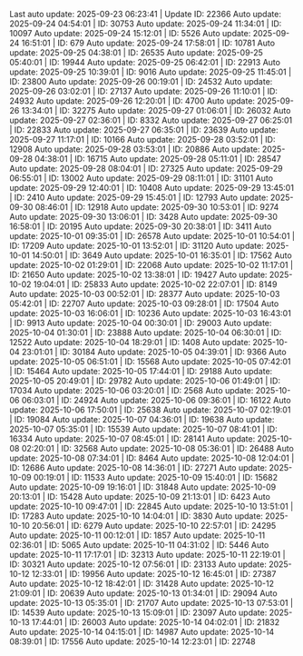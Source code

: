 Last auto update: 2025-09-23 06:23:41 | Update ID: 22366
Auto update: 2025-09-24 04:54:01 | ID: 30753
Auto update: 2025-09-24 11:34:01 | ID: 10097
Auto update: 2025-09-24 15:12:01 | ID: 5526
Auto update: 2025-09-24 16:51:01 | ID: 679
Auto update: 2025-09-24 17:58:01 | ID: 10781
Auto update: 2025-09-25 04:38:01 | ID: 26535
Auto update: 2025-09-25 05:40:01 | ID: 19944
Auto update: 2025-09-25 06:42:01 | ID: 22913
Auto update: 2025-09-25 10:39:01 | ID: 9016
Auto update: 2025-09-25 11:45:01 | ID: 23800
Auto update: 2025-09-26 00:19:01 | ID: 24532
Auto update: 2025-09-26 03:02:01 | ID: 27137
Auto update: 2025-09-26 11:10:01 | ID: 24932
Auto update: 2025-09-26 12:20:01 | ID: 4700
Auto update: 2025-09-26 13:34:01 | ID: 32275
Auto update: 2025-09-27 01:06:01 | ID: 26032
Auto update: 2025-09-27 02:36:01 | ID: 8332
Auto update: 2025-09-27 06:25:01 | ID: 22833
Auto update: 2025-09-27 06:35:01 | ID: 23639
Auto update: 2025-09-27 11:17:01 | ID: 10166
Auto update: 2025-09-28 03:52:01 | ID: 12908
Auto update: 2025-09-28 03:53:01 | ID: 20886
Auto update: 2025-09-28 04:38:01 | ID: 16715
Auto update: 2025-09-28 05:11:01 | ID: 28547
Auto update: 2025-09-28 08:04:01 | ID: 27325
Auto update: 2025-09-29 06:55:01 | ID: 13002
Auto update: 2025-09-29 08:11:01 | ID: 31101
Auto update: 2025-09-29 12:40:01 | ID: 10408
Auto update: 2025-09-29 13:45:01 | ID: 2410
Auto update: 2025-09-29 15:45:01 | ID: 12793
Auto update: 2025-09-30 08:46:01 | ID: 12918
Auto update: 2025-09-30 10:53:01 | ID: 9274
Auto update: 2025-09-30 13:06:01 | ID: 3428
Auto update: 2025-09-30 16:58:01 | ID: 20195
Auto update: 2025-09-30 20:38:01 | ID: 3411
Auto update: 2025-10-01 09:35:01 | ID: 26578
Auto update: 2025-10-01 10:54:01 | ID: 17209
Auto update: 2025-10-01 13:52:01 | ID: 31120
Auto update: 2025-10-01 14:50:01 | ID: 3649
Auto update: 2025-10-01 16:35:01 | ID: 17562
Auto update: 2025-10-02 01:29:01 | ID: 22068
Auto update: 2025-10-02 11:17:01 | ID: 21650
Auto update: 2025-10-02 13:38:01 | ID: 19427
Auto update: 2025-10-02 19:04:01 | ID: 25833
Auto update: 2025-10-02 22:07:01 | ID: 8149
Auto update: 2025-10-03 00:52:01 | ID: 28377
Auto update: 2025-10-03 05:42:01 | ID: 22707
Auto update: 2025-10-03 09:28:01 | ID: 17504
Auto update: 2025-10-03 16:06:01 | ID: 10236
Auto update: 2025-10-03 16:43:01 | ID: 9913
Auto update: 2025-10-04 00:30:01 | ID: 29003
Auto update: 2025-10-04 01:30:01 | ID: 23888
Auto update: 2025-10-04 06:30:01 | ID: 12522
Auto update: 2025-10-04 18:29:01 | ID: 1408
Auto update: 2025-10-04 23:01:01 | ID: 30184
Auto update: 2025-10-05 04:39:01 | ID: 9366
Auto update: 2025-10-05 06:51:01 | ID: 15568
Auto update: 2025-10-05 07:42:01 | ID: 15464
Auto update: 2025-10-05 17:44:01 | ID: 29188
Auto update: 2025-10-05 20:49:01 | ID: 29782
Auto update: 2025-10-06 01:49:01 | ID: 17034
Auto update: 2025-10-06 03:20:01 | ID: 2568
Auto update: 2025-10-06 06:03:01 | ID: 24924
Auto update: 2025-10-06 09:36:01 | ID: 16122
Auto update: 2025-10-06 17:50:01 | ID: 25638
Auto update: 2025-10-07 02:19:01 | ID: 19084
Auto update: 2025-10-07 04:36:01 | ID: 19638
Auto update: 2025-10-07 05:35:01 | ID: 15539
Auto update: 2025-10-07 08:41:01 | ID: 16334
Auto update: 2025-10-07 08:45:01 | ID: 28141
Auto update: 2025-10-08 02:20:01 | ID: 32568
Auto update: 2025-10-08 05:36:01 | ID: 26488
Auto update: 2025-10-08 07:34:01 | ID: 8464
Auto update: 2025-10-08 12:04:01 | ID: 12686
Auto update: 2025-10-08 14:36:01 | ID: 27271
Auto update: 2025-10-09 00:19:01 | ID: 11533
Auto update: 2025-10-09 15:40:01 | ID: 15682
Auto update: 2025-10-09 19:16:01 | ID: 31848
Auto update: 2025-10-09 20:13:01 | ID: 15428
Auto update: 2025-10-09 21:13:01 | ID: 6423
Auto update: 2025-10-10 09:47:01 | ID: 22845
Auto update: 2025-10-10 13:51:01 | ID: 17283
Auto update: 2025-10-10 14:04:01 | ID: 3830
Auto update: 2025-10-10 20:56:01 | ID: 6279
Auto update: 2025-10-10 22:57:01 | ID: 24295
Auto update: 2025-10-11 00:12:01 | ID: 1857
Auto update: 2025-10-11 02:36:01 | ID: 5065
Auto update: 2025-10-11 04:31:02 | ID: 5446
Auto update: 2025-10-11 17:17:01 | ID: 32313
Auto update: 2025-10-11 22:19:01 | ID: 30321
Auto update: 2025-10-12 07:56:01 | ID: 23133
Auto update: 2025-10-12 12:33:01 | ID: 19956
Auto update: 2025-10-12 16:45:01 | ID: 27387
Auto update: 2025-10-12 18:42:01 | ID: 31428
Auto update: 2025-10-12 21:09:01 | ID: 20639
Auto update: 2025-10-13 01:34:01 | ID: 29094
Auto update: 2025-10-13 05:35:01 | ID: 21707
Auto update: 2025-10-13 07:53:01 | ID: 14539
Auto update: 2025-10-13 15:09:01 | ID: 23097
Auto update: 2025-10-13 17:44:01 | ID: 26003
Auto update: 2025-10-14 04:02:01 | ID: 21832
Auto update: 2025-10-14 04:15:01 | ID: 14987
Auto update: 2025-10-14 08:39:01 | ID: 17556
Auto update: 2025-10-14 12:23:01 | ID: 22748
